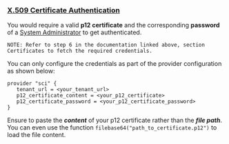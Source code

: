 ### <u> X.509 Certificate Authentication </u>

You would require a valid **p12 certificate** and the corresponding **password** of a [System Administrator](https://help.sap.com/docs/cloud-identity-services/cloud-identity-services/add-administrators?version=Cloud#add-system-as-administrator) to get authenticated.
 
```NOTE: Refer to step 6 in the documentation linked above, section Certificates to fetch the required credentials. ```

You can only configure the credentials as part of the provider configuration as shown below:

 ```hcl
provider "sci" {
    tenant_url = <your_tenant_url>
    p12_certificate_content = <your_p12_certificate>
    p12_certificate_password = <your_p12_certificate_password>
}
```

Ensure to paste the ***content*** of your p12 certificate rather than the ***file path***.
You can even use the function `filebase64("path_to_certificate.p12")` to load the file content. 

